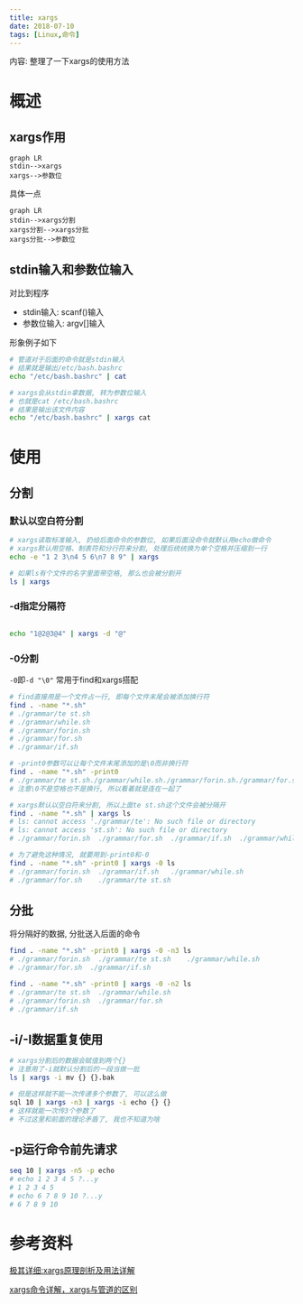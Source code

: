 ```yaml
---
title: xargs
date: 2018-07-10
tags: [Linux,命令]
---
```


内容: 整理了一下xargs的使用方法

<!-- more -->

# 概述

## xargs作用

```
graph LR
stdin-->xargs
xargs-->参数位
```

具体一点

```
graph LR
stdin-->xargs分割
xargs分割-->xargs分批
xargs分批-->参数位
```

## stdin输入和参数位输入

对比到程序

* stdin输入: scanf()输入
* 参数位输入: argv[]输入

形象例子如下

```bash
# 管道对于后面的命令就是stdin输入
# 结果就是输出/etc/bash.bashrc
echo "/etc/bash.bashrc" | cat

# xargs会从stdin拿数据, 转为参数位输入
# 也就是cat /etc/bash.bashrc
# 结果是输出该文件内容
echo "/etc/bash.bashrc" | xargs cat
```

# 使用

## 分割

### 默认以空白符分割

```bash
# xargs读取标准输入, 扔给后面命令的参数位, 如果后面没命令就默认用echo做命令
# xargs默认用空格、制表符和分行符来分割, 处理后统统换为单个空格并压缩到一行
echo -e "1 2 3\n4 5 6\n7 8 9" | xargs
```

```bash
# 如果ls有个文件的名字里面带空格, 那么也会被分割开
ls | xargs
```

### -d指定分隔符

```bash

echo "1@2@3@4" | xargs -d "@"
```

### -0分割

`-0`即`-d "\0"`  常用于find和xargs搭配

```bash
# find直接用是一个文件占一行, 即每个文件末尾会被添加换行符
find . -name "*.sh"
# ./grammar/te st.sh
# ./grammar/while.sh
# ./grammar/forin.sh
# ./grammar/for.sh
# ./grammar/if.sh

# -print0参数可以让每个文件末尾添加的是\0而非换行符
find . -name "*.sh" -print0
# ./grammar/te st.sh./grammar/while.sh./grammar/forin.sh./grammar/for.sh./grammar/if.sh
# 注意\0不是空格也不是换行, 所以看着就是连在一起了

# xargs默认以空白符来分割, 所以上面te st.sh这个文件会被分隔开
find . -name "*.sh" | xargs ls
# ls: cannot access './grammar/te': No such file or directory
# ls: cannot access 'st.sh': No such file or directory
# ./grammar/forin.sh  ./grammar/for.sh  ./grammar/if.sh  ./grammar/while.sh

# 为了避免这种情况, 就要用到-print0和-0
find . -name "*.sh" -print0 | xargs -0 ls
# ./grammar/forin.sh  ./grammar/if.sh	./grammar/while.sh
# ./grammar/for.sh    ./grammar/te st.sh
```

## 分批

将分隔好的数据, 分批送入后面的命令

```bash
find . -name "*.sh" -print0 | xargs -0 -n3 ls
# ./grammar/forin.sh  ./grammar/te st.sh	./grammar/while.sh
# ./grammar/for.sh  ./grammar/if.sh

find . -name "*.sh" -print0 | xargs -0 -n2 ls
# ./grammar/te st.sh  ./grammar/while.sh
# ./grammar/forin.sh  ./grammar/for.sh
# ./grammar/if.sh
```

## -i/-I数据重复使用

```bash
# xargs分割后的数据会赋值到两个{}
# 注意用了-i就默认分割后的一段当做一批
ls | xargs -i mv {} {}.bak

# 但是这样就不能一次传递多个参数了, 可以这么做
sql 10 | xargs -n3 | xargs -i echo {} {}
# 这样就能一次传3个参数了
# 不过这里和前面的理论矛盾了, 我也不知道为啥
```

## -p运行命令前先请求

```bash
seq 10 | xargs -n5 -p echo
# echo 1 2 3 4 5 ?...y
# 1 2 3 4 5
# echo 6 7 8 9 10 ?...y
# 6 7 8 9 10
```

# 参考资料

[极其详细:xargs原理剖析及用法详解](https://www.cnblogs.com/f-ck-need-u/p/5925923.html)

[xargs命令详解，xargs与管道的区别](https://www.cnblogs.com/wangqiguo/p/6464234.html)